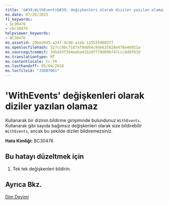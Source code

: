 ```yaml
---
title: '&#39;WithEvents&#39; değişkenleri olarak diziler yazılan olamaz'
ms.date: 07/20/2015
f1_keywords:
- bc30476
- vbc30476
helpviewer_keywords:
- BC30476
ms.assetid: 29bed445-a247-4c88-a1eb-115535900377
ms.openlocfilehash: 527cc9bc7187af8ddb4c9de63f828e478e46921a
ms.sourcegitcommit: 3d5d33f384eeba41b2dff79d096f47ccc8d8f03d
ms.translationtype: MT
ms.contentlocale: tr-TR
ms.lasthandoff: 05/04/2018
ms.locfileid: "33607061"
---
```

# <a name="39withevents39-variables-cannot-be-typed-as-arrays"></a>&#39;WithEvents&#39; değişkenleri olarak diziler yazılan olamaz
Kullanarak bir dizinin bildirme girişiminde bulundunuz `WithEvents`. Kullanarak gibi sayıda bağımsız değişkenleri olarak size bildirebilir `WithEvents`, ancak bu şekilde diziler bildiremezsiniz.  
  
 **Hata Kimliği:** BC30476  
  
## <a name="to-correct-this-error"></a>Bu hatayı düzeltmek için  
  
1.  Tek tek değişkenleri bildirin.  
  
## <a name="see-also"></a>Ayrıca Bkz.  
 [Dim Deyimi](../../visual-basic/language-reference/statements/dim-statement.md)  
 
